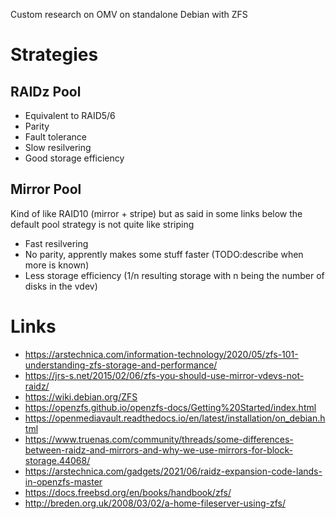 Custom research on OMV on standalone Debian with ZFS

# Strategies

## RAIDz Pool

- Equivalent to RAID5/6
- Parity
- Fault tolerance
- Slow resilvering
- Good storage efficiency

## Mirror Pool

Kind of like RAID10 (mirror + stripe) but as said in some links below the default pool strategy
is not quite like striping

- Fast resilvering
- No parity, apprently makes some stuff faster (TODO:describe when more is known)
- Less storage efficiency (1/n resulting storage with n being the number of disks in the vdev)

# Links

- https://arstechnica.com/information-technology/2020/05/zfs-101-understanding-zfs-storage-and-performance/
- https://jrs-s.net/2015/02/06/zfs-you-should-use-mirror-vdevs-not-raidz/
- https://wiki.debian.org/ZFS
- https://openzfs.github.io/openzfs-docs/Getting%20Started/index.html
- https://openmediavault.readthedocs.io/en/latest/installation/on_debian.html
- https://www.truenas.com/community/threads/some-differences-between-raidz-and-mirrors-and-why-we-use-mirrors-for-block-storage.44068/
- https://arstechnica.com/gadgets/2021/06/raidz-expansion-code-lands-in-openzfs-master
- https://docs.freebsd.org/en/books/handbook/zfs/
- http://breden.org.uk/2008/03/02/a-home-fileserver-using-zfs/
